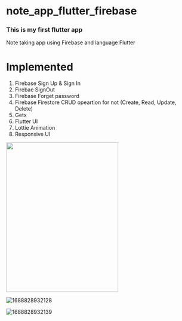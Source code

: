 # note_app_flutter_firebase
### This is my first flutter app

Note taking app using Firebase and language Flutter

# Implemented
1. Firebase Sign Up & Sign In
2. Firebae SignOut
3. Firebase Forget password
4. Firebase Firestore CRUD opeartion for not (Create, Read, Update, Delete)
5. Getx
6. Flutter UI
7. Lottie Animation
8. Responsive UI

<img src="https://user-images.githubusercontent.com/77191261/252006111-4f12d818-12b1-47aa-8942-59b60839126d.gif" width="300" height = "400">


![1688828932128](https://github.com/Tarikul-Islam-Shykat/Note-Taking-App-Flutter-Firebase/assets/77191261/4f12d818-12b1-47aa-8942-59b60839126d)

![1688828932139](https://github.com/Tarikul-Islam-Shykat/Note-Taking-App-Flutter-Firebase/assets/77191261/71f284cb-ca21-4612-9fd5-0d36686da49d)
